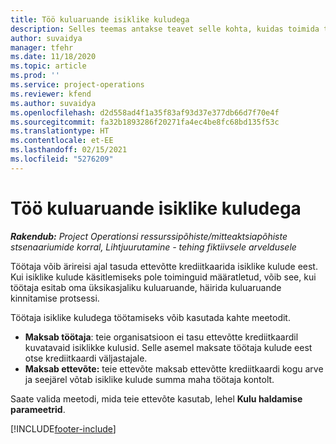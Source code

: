 ```yaml
---
title: Töö kuluaruande isiklike kuludega
description: Selles teemas antakse teavet selle kohta, kuidas toimida töötajate poolt äri eesmärgil reisides tekkinud isiklike kuludega.
author: suvaidya
manager: tfehr
ms.date: 11/18/2020
ms.topic: article
ms.prod: ''
ms.service: project-operations
ms.reviewer: kfend
ms.author: suvaidya
ms.openlocfilehash: d2d558ad4f1a35f83af93d37e377db66d7f70e4f
ms.sourcegitcommit: fa32b1893286f20271fa4ec4be8fc68bd135f53c
ms.translationtype: HT
ms.contentlocale: et-EE
ms.lasthandoff: 02/15/2021
ms.locfileid: "5276209"
---
```

# <a name="work-with-personal-expenses-on-an-expense-report"></a>Töö kuluaruande isiklike kuludega

_**Rakendub:** Project Operationsi ressurssipõhiste/mitteaktsiapõhiste stsenaariumide korral,  Lihtjuurutamine - tehing fiktiivsele arveldusele_

Töötaja võib ärireisi ajal tasuda ettevõtte krediitkaarida isiklike kulude eest. Kui isiklike kulude käsitlemiseks pole toiminguid määratletud, võib see, kui töötaja esitab oma üksikasjaliku kuluaruande, häirida kuluaruande kinnitamise protsessi.

Töötaja isiklike kuludega töötamiseks võib kasutada kahte meetodit.

  - **Maksab töötaja**: teie organisatsioon ei tasu ettevõtte krediitkaardil kuvatavaid isiklikke kulusid. Selle asemel maksate töötaja kulude eest otse krediitkaardi väljastajale. 
  - **Maksab ettevõte:** teie ettevõte maksab ettevõtte krediitkaardi kogu arve ja seejärel võtab isiklike kulude summa maha töötaja kontolt.

Saate valida meetodi, mida teie ettevõte kasutab, lehel **Kulu haldamise parameetrid**.


[!INCLUDE[footer-include](../includes/footer-banner.md)]
